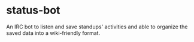 # status-bot
An IRC bot to listen and save standups' activities and able to organize the saved data into a wiki-friendly format.
